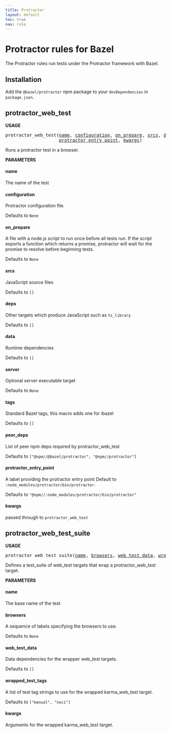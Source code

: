 ```yaml
---
title: Protractor
layout: default
toc: true
nav: rule
---
```

<!-- *********************
  DO NOT EDIT THIS FILE
  It is a generated build output from Stardoc.
  Instead you must edit the .bzl file where the rules are declared,
  or possibly a markdown file next to the .bzl file
 ********************* -->

# Protractor rules for Bazel

The Protractor rules run tests under the Protractor framework with Bazel.

## Installation

Add the `@bazel/protractor` npm package to your `devDependencies` in `package.json`.


## protractor_web_test

**USAGE**

<pre>
protractor_web_test(<a href="#protractor_web_test-name">name</a>, <a href="#protractor_web_test-configuration">configuration</a>, <a href="#protractor_web_test-on_prepare">on_prepare</a>, <a href="#protractor_web_test-srcs">srcs</a>, <a href="#protractor_web_test-deps">deps</a>, <a href="#protractor_web_test-data">data</a>, <a href="#protractor_web_test-server">server</a>, <a href="#protractor_web_test-tags">tags</a>, <a href="#protractor_web_test-peer_deps">peer_deps</a>,
                    <a href="#protractor_web_test-protractor_entry_point">protractor_entry_point</a>, <a href="#protractor_web_test-kwargs">kwargs</a>)
</pre>

Runs a protractor test in a browser.

**PARAMETERS**


<h4 id="protractor_web_test-name">name</h4>

The name of the test



<h4 id="protractor_web_test-configuration">configuration</h4>

Protractor configuration file.

Defaults to `None`

<h4 id="protractor_web_test-on_prepare">on_prepare</h4>

A file with a node.js script to run once before all tests run.
If the script exports a function which returns a promise, protractor
will wait for the promise to resolve before beginning tests.

Defaults to `None`

<h4 id="protractor_web_test-srcs">srcs</h4>

JavaScript source files

Defaults to `[]`

<h4 id="protractor_web_test-deps">deps</h4>

Other targets which produce JavaScript such as `ts_library`

Defaults to `[]`

<h4 id="protractor_web_test-data">data</h4>

Runtime dependencies

Defaults to `[]`

<h4 id="protractor_web_test-server">server</h4>

Optional server executable target

Defaults to `None`

<h4 id="protractor_web_test-tags">tags</h4>

Standard Bazel tags, this macro adds one for ibazel

Defaults to `[]`

<h4 id="protractor_web_test-peer_deps">peer_deps</h4>

List of peer npm deps required by protractor_web_test

Defaults to `["@npm//@bazel/protractor", "@npm//protractor"]`

<h4 id="protractor_web_test-protractor_entry_point">protractor_entry_point</h4>

A label providing the protractor entry point
Default to `:node_modules/protractor/bin/protractor`.

Defaults to `"@npm//:node_modules/protractor/bin/protractor"`

<h4 id="protractor_web_test-kwargs">kwargs</h4>

passed through to `protractor_web_test`




## protractor_web_test_suite

**USAGE**

<pre>
protractor_web_test_suite(<a href="#protractor_web_test_suite-name">name</a>, <a href="#protractor_web_test_suite-browsers">browsers</a>, <a href="#protractor_web_test_suite-web_test_data">web_test_data</a>, <a href="#protractor_web_test_suite-wrapped_test_tags">wrapped_test_tags</a>, <a href="#protractor_web_test_suite-kwargs">kwargs</a>)
</pre>

Defines a test_suite of web_test targets that wrap a protractor_web_test target.

**PARAMETERS**


<h4 id="protractor_web_test_suite-name">name</h4>

The base name of the test



<h4 id="protractor_web_test_suite-browsers">browsers</h4>

A sequence of labels specifying the browsers to use.

Defaults to `None`

<h4 id="protractor_web_test_suite-web_test_data">web_test_data</h4>

Data dependencies for the wrapper web_test targets.

Defaults to `[]`

<h4 id="protractor_web_test_suite-wrapped_test_tags">wrapped_test_tags</h4>

A list of test tag strings to use for the wrapped
karma_web_test target.

Defaults to `["manual", "noci"]`

<h4 id="protractor_web_test_suite-kwargs">kwargs</h4>

Arguments for the wrapped karma_web_test target.




